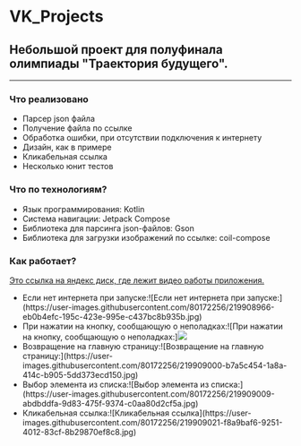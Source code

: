 # VK_Projects
<h2>Небольшой проект для полуфинала олимпиады "Траектория будущего".</h2>
<hr>
<h3>Что реализовано</h3>
<ul>
   <li>Парсер json файла</li>
   <li>Получение файла по ссылке</li>
   <li>Обработка ошибки, при отсутствии подключения к интернету</li>
   <li>Дизайн, как в примере</li>
   <li>Кликабельная ссылка</li>
   <li>Несколько юнит тестов</li>
</ul>

<h3>Что по технологиям?</h3>
<ul>
   <li>Язык программирования: Kotlin</li>
   <li>Система навигации: Jetpack Compose</li>
   <li>Библиотека для парсинга json-файлов: Gson</li>
   <li>Библиотека для загрузки изображений по ссылке: coil-compose</li>
</ul>

<h3>Как работает?</h3>
<a href="[https://disk.yandex.ru/i/tEnT_Y17wvGDkQ](https://disk.yandex.ru/i/oJpDX-M3Tw7f4w)">Это ссылка на яндекс диск, где лежит видео работы приложения.</a>
<ul>
   <li>Если нет интернета при запуске:![Если нет интернета при запуске:](https://user-images.githubusercontent.com/80172256/219908966-eb0b4efc-195c-423e-995e-c437bc8b935b.jpg)
</li>
   <li>При нажатии на кнопку, сообщающую о неполадках:![При нажатии на кнопку, сообщающую о неполадках:]<img src="https://user-images.githubusercontent.com/80172256/219908978-101e1c18-c6e8-4966-8743-407a82184368.jpg"/>
</li>
   <li>Возвращение на главную страницу:![Возвращение на главную страницу:](https://user-images.githubusercontent.com/80172256/219909000-b7a5c454-1a8a-414c-b905-5dd373ecd150.jpg)
</li>
   <li>Выбор элемента из списка:![Выбор элемента из списка:](https://user-images.githubusercontent.com/80172256/219909009-abdbddfa-9d83-475f-9374-c0aa80d2cf5a.jpg)
</li>
   <li>Кликабельная ссылка:![Кликабельная ссылка](https://user-images.githubusercontent.com/80172256/219909021-f8a9baf6-9251-4012-83cf-8b29870ef8c8.jpg)
</li>
</ul>


